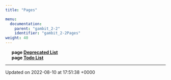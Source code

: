 ```yaml
---
title: "Pages"

menu:
  documentation:
    parent: "gambit_2-2"
    identifier: "gambit_2-2Pages" 
weight: 40
---
```



&nbsp;&nbsp;&nbsp;&nbsp;&nbsp;<b>page <a href=/documentation/code/gambit_2-2/pages/deprecated/#page-deprecated>Deprecated List<a></b><br>
&nbsp;&nbsp;&nbsp;&nbsp;&nbsp;<b>page <a href=/documentation/code/gambit_2-2/pages/todo/#page-todo>Todo List<a></b><br>



-------------------------------

Updated on 2022-08-10 at 17:51:38 +0000
